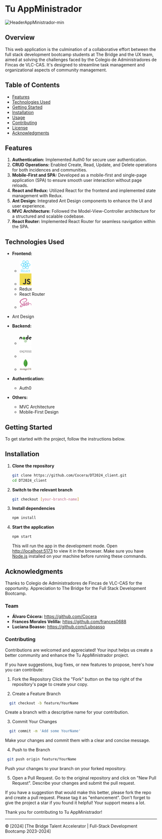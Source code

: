 # Tu AppMinistrador

![HeaderAppMinistrador-min](https://github.com/Cocera/Tu_AppMinistrador_client/assets/69759992/3776b082-adad-4393-be2c-7e87cfe6b4b7)

## Overview

This web application is the culmination of a collaborative effort between the full stack development bootcamp students at The Bridge and the UX team, aimed at solving the challenges faced by the Colegio de Administradores de Fincas de VLC-CAS. It's designed to streamline task management and organizational aspects of community management.

## Table of Contents

- [Features](#features)
- [Technologies Used](#technologies-used)
- [Getting Started](#getting-started)
- [Installation](#installation)
- [Usage](#usage)
- [Contributing](#contributing)
- [License](#license)
- [Acknowledgments](#acknowledgments)


## Features

1. **Authentication:** Implemented Auth0 for secure user authentication.
2. **CRUD Operations:** Enabled Create, Read, Update, and Delete operations for both incidences and communities.
3. **Mobile-First and SPA:** Developed as a mobile-first and single-page application (SPA) to ensure smooth user interaction without page reloads.
4. **React and Redux:** Utilized React for the frontend and implemented state management with Redux.
5. **Ant Design:** Integrated Ant Design components to enhance the UI and user experience.
6. **MVC Architecture:** Followed the Model-View-Controller architecture for a structured and scalable codebase.
7. **React Router:** Implemented React Router for seamless navigation within the SPA.

## Technologies Used

- **Frontend:**
  - <a href="https://reactjs.org/" target="_blank" rel="noreferrer"> <img src="https://raw.githubusercontent.com/devicons/devicon/master/icons/react/react-original-wordmark.svg" alt="react" width="40" height="40"/> </a>
  - <a href="https://developer.mozilla.org/en-US/docs/Web/JavaScript" target="_blank" rel="noreferrer"> <img src="https://raw.githubusercontent.com/devicons/devicon/master/icons/javascript/javascript-original.svg" alt="javascript" width="40" height="40"/> </a>
  - Redux
  - React Router
  - <a href="https://sass-lang.com" target="_blank" rel="noreferrer"> <img src="https://raw.githubusercontent.com/devicons/devicon/master/icons/sass/sass-original.svg" alt="sass" width="40" height="40"/> </a>
 - Ant Design
  

- **Backend:**
  - <a href="https://nodejs.org" target="_blank" rel="noreferrer"> <img src="https://raw.githubusercontent.com/devicons/devicon/master/icons/nodejs/nodejs-original-wordmark.svg" alt="nodejs" width="40" height="40"/> </a>
  - <a href="https://expressjs.com" target="_blank" rel="noreferrer"> <img src="https://raw.githubusercontent.com/devicons/devicon/master/icons/express/express-original-wordmark.svg" alt="express" width="40" height="40"/> </a>
  - <a href="https://www.mongodb.com/" target="_blank" rel="noreferrer"> <img src="https://raw.githubusercontent.com/devicons/devicon/master/icons/mongodb/mongodb-original-wordmark.svg" alt="mongodb" width="40" height="40"/> </a>
  
  

- **Authentication:**
  - Auth0 <a href= "https://auth0.com/"> </a>

- **Others:**
  - MVC Architecture
  - Mobile-First Design

## Getting Started

To get started with the project, follow the instructions below.

## Installation

1. **Clone the repository**
   ```bash
   git clone https://github.com/Cocera/DT2024_client.git
   cd DT2024_client
   ```
2. **Switch to the relevant branch**
   ```bash
   git checkout [your-branch-name]
   ```
3. **Install dependencies**
   ```bash
   npm install
   ```
4. **Start the application**
   ```bash
   npm start
   ```
   This will run the app in the development mode. Open [http://localhost:5173](http://localhost:5173) to view it in the browser.
Make sure you have [Node.js](https://nodejs.org/) installed on your machine before running these commands.

## Acknowledgments
Thanks to Colegio de Administradores de Fincas de VLC-CAS for the opportunity.
Appreciation to The Bridge for the Full Stack Development Bootcamp.

### Team

- **Álvaro Cócera:** https://github.com/Cocera
- **Frances Morales Velilla:** https://github.com/frances0688
- **Luciana Boasso:** https://github.com/Luboasso


### Contributing
Contributions are welcomed and appreciated! Your input helps us create a better community and enhance the Tu AppMinistrador project.

If you have suggestions, bug fixes, or new features to propose, here's how you can contribute:

1. Fork the Repository
Click the "Fork" button on the top right of the repository's page to create your copy.

2. Create a Feature Branch
 ```bash
   git checkout -b feature/YourName
   ```
Create a branch with a descriptive name for your contribution.

3. Commit Your Changes
 ```bash
   git commit -m 'Add some YourName'
   ```
Make your changes and commit them with a clear and concise message.

4. Push to the Branch

 ```bash
  git push origin feature/YourName
   ```
Push your changes to your branch on your forked repository.

5. Open a Pull Request.
Go to the original repository and click on "New Pull Request". Describe your changes and submit the pull request.

If you have a suggestion that would make this better, please fork the repo and create a pull request. Please tag it as "enhancement". Don't forget to give the project a star if you found it helpful! Your support means a lot.

Thank you for contributing to Tu AppMinistrador!

---
© [2024] [The Bridge Talent Accelerator | Full-Stack Development Bootcamp 2023-2024]
